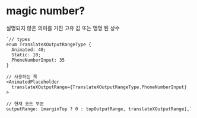 # magic number?

설명되지 않은 의미를 가진 고유 값 또는 명명 된 상수

```
`// types
enum TranslateXOutputRangeType {
  Animated: 40;
  Static: 10;
  PhoneNumberInput: 35
}

// 사용하는 쪽
<AnimatedPlaceholder 
  translateXOutputRange={TranslateXOutputRangeType.PhoneNumberInput}
>

// 현재 코드 부분
outputRange: [marginTop ? 0 : topOutputRange, translateXOutputRange],`
```
